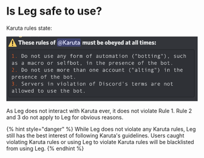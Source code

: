 # Is Leg safe to use?

Karuta rules state:

![Screenshot from official Karuta Discord](<../.gitbook/assets/image (9).png>)

As Leg does not interact with Karuta ever, it does not violate Rule 1. Rule 2 and 3 do not apply to Leg for obvious reasons.

{% hint style="danger" %}
While Leg does not violate any Karuta rules, Leg still has the best interest of following Karuta's guidelines. Users caught violating Karuta rules or using Leg to violate Karuta rules will be blacklisted from using Leg.
{% endhint %}

